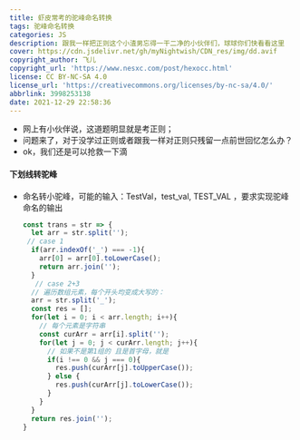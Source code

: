```yaml
---
title: 虾皮常考的驼峰命名转换
tags: 驼峰命名转换
categories: JS
description: 跟我一样把正则这个小渣男忘得一干二净的小伙伴们，球球你们快看看这里
cover: https://cdn.jsdelivr.net/gh/myNightwish/CDN_res/img/dd.avif
copyright_author: 飞儿
copyright_url: 'https://www.nesxc.com/post/hexocc.html'
license: CC BY-NC-SA 4.0
license_url: 'https://creativecommons.org/licenses/by-nc-sa/4.0/'
abbrlink: 3998253138
date: 2021-12-29 22:58:36
---
```

* 网上有小伙伴说，这道题明显就是考正则；
* 问题来了，对于没学过正则或者跟我一样对正则只残留一点前世回忆怎么办？
* ok，我们还是可以抢救一下滴
#### 下划线转驼峰 ####

* 命名转小驼峰，可能的输入：TestVal，test_val, TEST_VAL ，要求实现驼峰命名的输出

  ```js
  const trans = str => {
    let arr = str.split('');
   // case 1
    if(arr.indexOf('_') === -1){ 
      arr[0] = arr[0].toLowerCase();
      return arr.join('');
    }
     // case 2+3
    // 遍历数组元素，每个开头均变成大写的：
    arr = str.split('_');
    const res = [];
    for(let i = 0; i < arr.length; i++){
      // 每个元素是字符串
      const curArr = arr[i].split('');
      for(let j = 0; j < curArr.length; j++){
        // 如果不是第1组的 且是首字母，就是
        if(i !== 0 && j === 0){
          res.push(curArr[j].toUpperCase());
        } else {
          res.push(curArr[j].toLowerCase());
        }
      }
    }
    return res.join('');
  }
  ```

 
